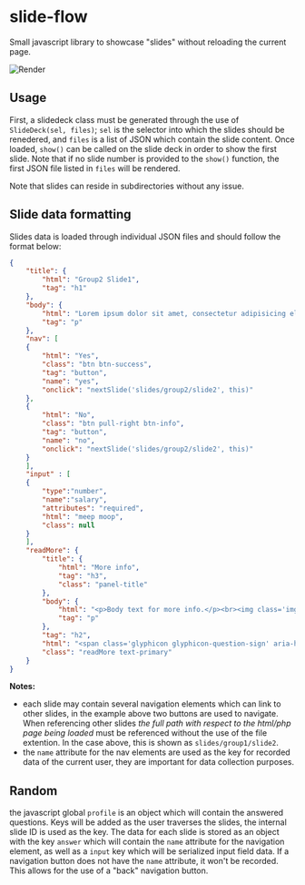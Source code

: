 # slide-flow

Small javascript library to showcase "slides" without reloading the current page.

![Render](https://rawgit.com/ConstantinoSchillebeeckx/slide-flow/master/ss.png "ss")

## Usage

First, a slidedeck class must be generated through the use of `SlideDeck(sel, files)`; `sel` is the selector into which the slides should be renedered, and `files` is a list of JSON which contain the slide content.  Once loaded, `show()` can be called on the slide deck in order to show the first slide.  Note that if no slide number is provided to the `show()` function, the first JSON file listed in `files` will be rendered.

Note that slides can reside in subdirectories without any issue.

## Slide data formatting

Slides data is loaded through individual JSON files and should follow the format below:

```json
{
    "title": {
        "html": "Group2 Slide1",
        "tag": "h1"
    },
    "body": {
        "html": "Lorem ipsum dolor sit amet, consectetur adipisicing elit, sed do eiusmod tempor incididunt ut labore et dolore magna aliqua. Ut enim ad minim veniam, quis nostrud exercitation ullamco laboris nisi ut aliquip ex ea commodo consequat. Duis aute irure dolor in reprehenderit in voluptate velit esse cillum dolore eu fugiat nulla pariatur. Excepteur sint occaecat cupidatat non proident, sunt in culpa qui officia deserunt mollit anim id est laborum.",
        "tag": "p"
    },
    "nav": [
    {
        "html": "Yes",
        "class": "btn btn-success",
        "tag": "button",
        "name": "yes",
        "onclick": "nextSlide('slides/group2/slide2', this)"
    },
    {
        "html": "No",
        "class": "btn pull-right btn-info",
        "tag": "button",
        "name": "no",
        "onclick": "nextSlide('slides/group2/slide2', this)"
    }
    ],
    "input" : [
    {
        "type":"number",
        "name":"salary",
        "attributes": "required",
        "html": "meep moop",
        "class": null
    }
    ],
    "readMore": {
        "title": {
            "html": "More info",
            "tag": "h3",
            "class": "panel-title"
        },
        "body": {
            "html": "<p>Body text for more info.</p><br><img class='img-responsive' src='https://upload.wikimedia.org/wikipedia/commons/d/db/B%C3%A9zier_3_big.gif'></img>",
            "tag": "p"
        },
        "tag": "h2",
        "html": "<span class='glyphicon glyphicon-question-sign' aria-hidden='true'></span>",
        "class": "readMore text-primary"
    }
}
```

**Notes:** 
- each slide may contain several navigation elements which can link to other slides, in the example above two buttons are used to navigate.  When referencing other slides *the full path with respect to the html/php page being loaded* must be referenced without the use of the file extention.  In the case above, this is shown as `slides/group1/slide2`.
- the `name` attribute for the nav elements are used as the key for recorded data of the current user, they are important for data collection purposes.


## Random

the javascript global `profile` is an object which will contain the answered questions.  Keys will be added as the user traverses the slides, the internal slide ID is used as the key.  The data for each slide is stored as an object with the key `answer` which will contain the `name` attribute for the navigation element, as well as a `input` key which will be serialized input field data.  If a navigation button does not have the `name` attribute, it won't be recorded.  This allows for the use of a "back" navigation button.
